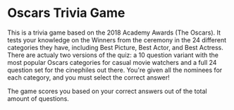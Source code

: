 # Oscars Trivia Game
This is a trivia game based on the 2018 Academy Awards (The Oscars). It tests your knowledge on the Winners from the ceremony in the 24 different categories they have, including Best Picture, Best Actor, and Best Actress. There are actualy two versions of the quiz: a 10 question variant with the most popular Oscars categories for casual movie watchers and a full 24 question set for the cinephiles out there. You're given all the nominees for each category, and you must select the correct answer! 

The game scores you based on your correct answers out of the total amount of questions.


